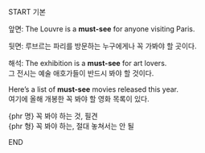 START
기본

앞면:
The Louvre is a **must-see** for anyone visiting Paris.

뒷면:
루브르는 파리를 방문하는 누구에게나 꼭 가봐야 할 곳이다.

해석:
The exhibition is a **must-see** for art lovers.  
그 전시는 예술 애호가들이 반드시 봐야 할 것이다.

Here’s a list of **must-see** movies released this year.  
여기에 올해 개봉한 꼭 봐야 할 영화 목록이 있다.

{phr 명} 꼭 봐야 하는 것, 필견  
{phr 형} 꼭 봐야 하는, 절대 놓쳐서는 안 될
<!--ID: 1746697664815-->
END